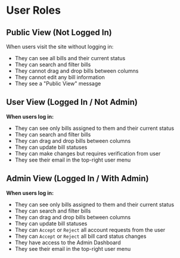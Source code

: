 # User Roles

## Public View (Not Logged In)

When users visit the site without logging in:
- They can see all bills and their current status
- They can search and filter bills
- They cannot drag and drop bills between columns
- They cannot edit any bill information
- They see a "Public View" message

## User View (Logged In / Not Admin)

**When users log in:**
- They can see only bills assigned to them and their current status
- They can search and filter bills
- They can drag and drop bills between columns
- They can update bill statuses
- They can make changes but requires verification from user
- They see their email in the top-right user menu

## Admin View (Logged In / With Admin)

**When users log in:**
- They can see only bills assigned to them and their current status
- They can search and filter bills
- They can drag and drop bills between columns
- They can update bill statuses
- They can `Accept` or `Reject` all account requests from the user
- They can `Accept` or `Reject` all bill card status changes
- They have access to the Admin Dashboard
- They see their email in the top-right user menu
